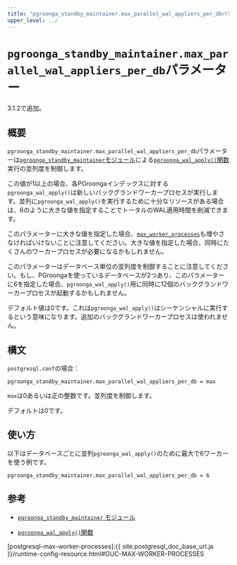 ```yaml
---
title: "pgroonga_standby_maintainer.max_parallel_wal_appliers_per_dbパラメーター"
upper_level: ../
---
```


# `pgroonga_standby_maintainer.max_parallel_wal_appliers_per_db`パラメーター

3.1.2で追加。

## 概要

`pgroonga_standby_maintainer.max_parallel_wal_appliers_per_db`パラメーターは[`pgroonga_standby_maintainer`モジュール][pgroonga-standby-maintainer]による[`pgroonga_wal_apply()`関数][pgroonga-wal-apply]実行の並列度を制御します。

この値が1以上の場合、各PGroongaインデックスに対する`pgroonga_wal_apply()`は新しいバックグランドワーカープロセスが実行します。並列に`pgroonga_wal_apply()`を実行するために十分なリソースがある場合は、6のように大きな値を指定することでトータルのWAL適用時間を削減できます。

このパラメーターに大きな値を指定した場合、[`max_worker_processes`](postgresql-max-worker-processes)も増やさなければいけないことに注意してください。大きな値を指定した場合、同時にたくさんのワーカープロセスが必要になるかもしれません。

このパラメーターはデータベース単位の並列度を制御することに注意してください。もし、PGroongaを使っているデータベースが2つあり、このパラメーターに6を指定した場合、`pgroonga_wal_apply()`用に同時に12個のバックグランドワーカープロセスが起動するかもしれません。

デフォルト値は0です。これは`pgroonga_wal_apply()`はシーケンシャルに実行するという意味になります。追加のバックグランドワーカープロセスは使われません。

## 構文

`postgresql.conf`の場合：

```text
pgroonga_standby_maintainer.max_parallel_wal_appliers_per_db = max
```

`max`は0あるいは正の整数です。並列度を制御します。

デフォルトは0です。

## 使い方

以下はデータベースごとに並列`pgroonga_wal_apply()`のために最大で6ワーカーを使う例です。

```text
pgroonga_standby_maintainer.max_parallel_wal_appliers_per_db = 6
```

## 参考

  * [`pgroonga_standby_maintainer` モジュール][pgroonga-standby-maintainer]

  * [`pgroonga_wal_apply()`関数][pgroonga-wal-apply]

[postgresql-max-worker-processes]:{{ site.postgresql_doc_base_url.ja }}/runtime-config-resource.html#GUC-MAX-WORKER-PROCESSES

[pgroonga-standby-maintainer]:../modules/pgroonga-standby-maintainer.html

[pgroonga-wal-apply]:../functions/pgroonga-wal-apply.html

